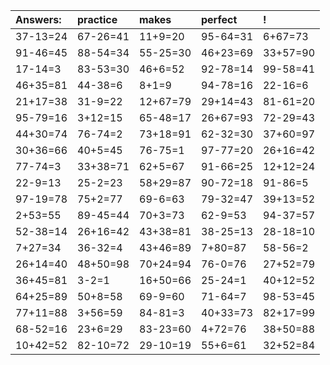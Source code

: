 | Answers: | practice | makes | perfect | ! |
| :--- | :--- | :--- | :--- | :--- |
| 37-13=24 | 67-26=41 | 11+9=20 | 95-64=31 | 6+67=73 | 
| 91-46=45 | 88-54=34 | 55-25=30 | 46+23=69 | 33+57=90 | 
| 17-14=3 | 83-53=30 | 46+6=52 | 92-78=14 | 99-58=41 | 
| 46+35=81 | 44-38=6 | 8+1=9 | 94-78=16 | 22-16=6 | 
| 21+17=38 | 31-9=22 | 12+67=79 | 29+14=43 | 81-61=20 | 
| 95-79=16 | 3+12=15 | 65-48=17 | 26+67=93 | 72-29=43 | 
| 44+30=74 | 76-74=2 | 73+18=91 | 62-32=30 | 37+60=97 | 
| 30+36=66 | 40+5=45 | 76-75=1 | 97-77=20 | 26+16=42 | 
| 77-74=3 | 33+38=71 | 62+5=67 | 91-66=25 | 12+12=24 | 
| 22-9=13 | 25-2=23 | 58+29=87 | 90-72=18 | 91-86=5 | 
| 97-19=78 | 75+2=77 | 69-6=63 | 79-32=47 | 39+13=52 | 
| 2+53=55 | 89-45=44 | 70+3=73 | 62-9=53 | 94-37=57 | 
| 52-38=14 | 26+16=42 | 43+38=81 | 38-25=13 | 28-18=10 | 
| 7+27=34 | 36-32=4 | 43+46=89 | 7+80=87 | 58-56=2 | 
| 26+14=40 | 48+50=98 | 70+24=94 | 76-0=76 | 27+52=79 | 
| 36+45=81 | 3-2=1 | 16+50=66 | 25-24=1 | 40+12=52 | 
| 64+25=89 | 50+8=58 | 69-9=60 | 71-64=7 | 98-53=45 | 
| 77+11=88 | 3+56=59 | 84-81=3 | 40+33=73 | 82+17=99 | 
| 68-52=16 | 23+6=29 | 83-23=60 | 4+72=76 | 38+50=88 | 
| 10+42=52 | 82-10=72 | 29-10=19 | 55+6=61 | 32+52=84 | 
